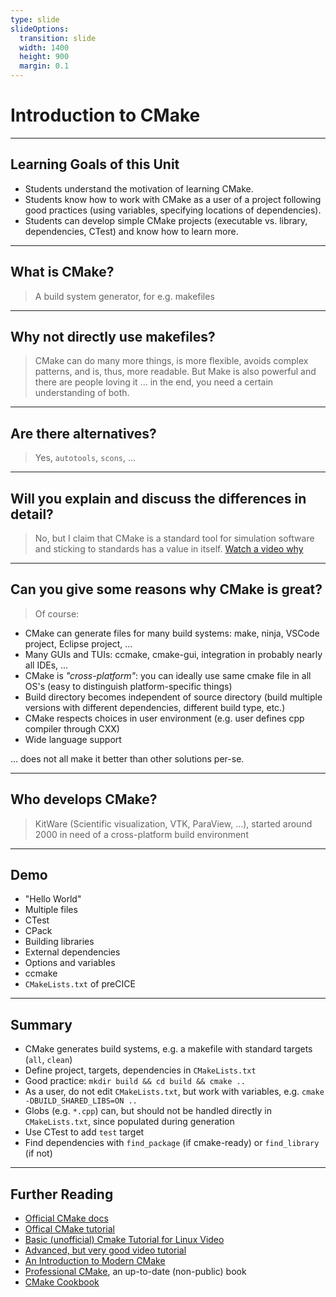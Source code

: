 ```yaml
---
type: slide
slideOptions:
  transition: slide
  width: 1400
  height: 900
  margin: 0.1
---
```


<style>
  .reveal strong {
    font-weight: bold;
    color: orange;
  }
  .reveal p {
    text-align: left;
  }
  .reveal section h1 {
    color: orange;
  }
  .reveal section h2 {
    color: orange;
  }
  .reveal code {
    font-family: 'Ubuntu Mono';
    color: orange;
  }
</style>

# Introduction to CMake

---

## Learning Goals of this Unit

- Students understand the motivation of learning CMake.
- Students know how to work with CMake as a user of a project following good practices (using variables, specifying locations of dependencies).
- Students can develop simple CMake projects (executable vs. library, dependencies, CTest) and know how to learn more.

---

## What is CMake?

> A build system generator, for e.g. makefiles

---

## Why not directly use makefiles?

> CMake can do many more things, is more flexible, avoids complex patterns, and is, thus, more readable.
> But Make is also powerful and there are people loving it ... in the end, you need a certain understanding of both.

---

## Are there alternatives?

> Yes, `autotools`, `scons`, ...

---

## Will you explain and discuss the differences in detail?

> No, but I claim that CMake is a standard tool for simulation software and sticking to standards has a value in itself. [Watch a video why](https://youtu.be/sBP17HQAQjk)

---

## Can you give some reasons why CMake is great?

> Of course:

- CMake can generate files for many build systems: make, ninja, VSCode project, Eclipse project, ...
- Many GUIs and TUIs: ccmake, cmake-gui, integration in probably nearly all IDEs, ...
- CMake is *"cross-platform"*: you can ideally use same cmake file in all OS's (easy to distinguish platform-specific things)
- Build directory becomes independent of source directory (build multiple versions with different dependencies, different build type,  etc.)
- CMake respects choices in user environment (e.g. user defines cpp compiler through CXX)
- Wide language support

... does not all make it better than other solutions per-se.

---

## Who develops CMake?

> KitWare (Scientific visualization, VTK, ParaView, ...), started around 2000 in need of a cross-platform build environment

---


## Demo

- "Hello World"
- Multiple files
- CTest
- CPack
- Building libraries
- External dependencies
- Options and variables
- ccmake
- `CMakeLists.txt` of preCICE

---

## Summary

- CMake generates build systems, e.g. a makefile with standard targets (`all`, `clean`)
- Define project, targets, dependencies in `CMakeLists.txt`
- Good practice: `mkdir build && cd build && cmake ..`
- As a user, do not edit `CMakeLists.txt`, but work with variables, e.g. `cmake -DBUILD_SHARED_LIBS=ON ..`
- Globs (e.g. `*.cpp`) can, but should not be handled directly in `CMakeLists.txt`, since populated during generation
- Use CTest to add `test` target
- Find dependencies with `find_package` (if cmake-ready) or `find_library` (if not)

---

## Further Reading

- [Official CMake docs](https://cmake.org/cmake/help/latest/index.html)
- [Offical CMake tutorial](https://cmake.org/cmake/help/latest/guide/tutorial/index.html)
- [Basic (unofficial) Cmake Tutorial for Linux Video](https://www.youtube.com/watch?v=mKZ-i-UfGgQ)
- [Advanced, but very good video tutorial](https://www.youtube.com/watch?v=bsXLMQ6WgIk)
- [An Introduction to Modern CMake](https://cliutils.gitlab.io/modern-cmake/)
- [Professional CMake](https://crascit.com/professional-cmake/), an up-to-date (non-public) book
- [CMake Cookbook](https://github.com/dev-cafe/cmake-cookbook)
